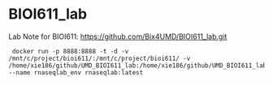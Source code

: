 # BIOI611_lab


Lab Note for BIOI611: https://github.com/Bix4UMD/BIOI611_lab.git

```
 docker run -p 8888:8888 -t -d -v  /mnt/c/project/bioi611/:/mnt/c/project/bioi611/ -v /home/xie186/github/UMD_BIOI611_lab:/home/xie186/github/UMD_BIOI611_lab --name rnaseqlab_env rnaseqlab:latest
```
